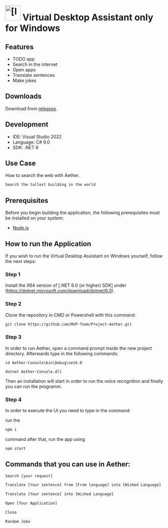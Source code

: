# <img src="Aether GUI/GUI-Frontend-Avalonia/GUI/Assets/aet.ico" alt="[logo]" width="48"/> Virtual Desktop Assistant only for Windows

## Features

- TODO app
- Search in the internet
- Open apps
- Translate sentences
- Make jokes

## Downloads

Download from [releases](https://github.com/MVP-Team/Project-Aether/releases).

## Development

- IDE: Visual Studio 2022
- Language: C# 9.0
- SDK: .NET 6

## Use Case

How to search the web with Aether.

```bash
Search the tallest building in the world
```

## Prerequisites

Before you begin building the application, the following prerequisites must be installed on your system:

- [Node.js](https://nodejs.org/dist/v18.13.0/node-v18.13.0-x64.msi)

## How to run the Application

If you wish to run the Virtual Desktop Assistant on Windows yourself, follow the next steps:

### Step 1

Install the X64 version of [.NET 6.0 (or higher) SDK] under (https://dotnet.microsoft.com/download/dotnet/6.0).

### Step 2

Clone the repository in CMD or Powershell with this command:

```bash
git clone https://github.com/MVP-Team/Project-Aether.git
```

### Step 3

In order to run Aether, open a command prompt inside the new project directory. Afterwards type in the following commands:

```
cd Aether-Console\bin\Debug\net6.0

dotnet Aether-Console.dll
``` 
Then an installation will start in order to run the voice recognition and finally you can run the programm.

### Step 4
In order to execute the UI you need to type in the command:

run the
```bash
npm i
```
command
after that, run the app using 
```bash
npm start
```

## Commands that you can use in Aether:

```bash
Search [your request]

Translate [Your sentence] from [From language] into [Wished Language]

Translate [Your sentence] into [Wished Language]

Open [Your Application]

Close

Random Joke
```
